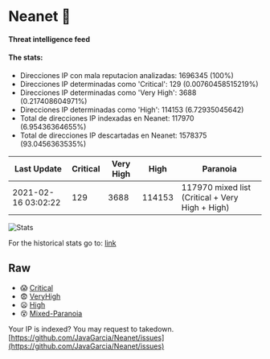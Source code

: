 # Neanet :hocho:
#### Threat intelligence feed
#### The stats:

- Direcciones IP con mala reputacion analizadas: 1696345 (100%)
- Direcciones IP determinadas como 'Critical':  129 (0.00760458515219%)
- Direcciones IP determinadas como 'Very High':  3688 (0.217408604971%)
- Direcciones IP determinadas como 'High':  114153 (6.72935045642)
- Total de direcciones IP indexadas en Neanet:  117970 (6.95436364655%)
- Total de direcciones IP descartadas en Neanet:  1578375 (93.0456363535%)

| Last Update | Critical | Very High | High | Paranoia |
| --- | --- | --- | --- | --- |
| 2021-02-16 03:02:22 | 129 | 3688 | 114153 | 117970 mixed list (Critical + Very High + High)|

![Stats](https://docs.google.com/spreadsheets/d/e/2PACX-1vSnaNMIXVabIpDJjufMlzH7poXnshF3mgd8Is1g9ytUEzVsP5my4Trn8f-xkoLLQ38xpL3HtmUexLo6/pubchart?oid=501124687&format=image)

For the historical stats go to: [link](/stats.csv)
## Raw
- :scream: [Critical](https://raw.githubusercontent.com/JavaGarcia/Neanet/master/blacklists/neanet_critical.txt)
- :fearful: [VeryHigh](https://raw.githubusercontent.com/JavaGarcia/Neanet/master/blacklists/neanet_veryHigh.txtt)
- :frowning: [High](https://raw.githubusercontent.com/JavaGarcia/Neanet/master/blacklists/neanet_high.txt)
- :dizzy_face: [Mixed-Paranoia](https://raw.githubusercontent.com/JavaGarcia/Neanet/master/blacklists/neanet_all.txt)


Your IP is indexed? You may request to takedown. [https://github.com/JavaGarcia/Neanet/issues](https://github.com/JavaGarcia/Neanet/issues)




































































































































































































































































































































































































































































































































































































































































































































































































































































































































































































































































































































































































































































































































































































































































































































































































































































































































































































































































































































































































































































































































































































































































































































































































































































































































































































































































































































































































































































































































































































































































































































































































































































































































































































































































































































































































































































































































































































































































































































































































































































































































































































































































































































































































